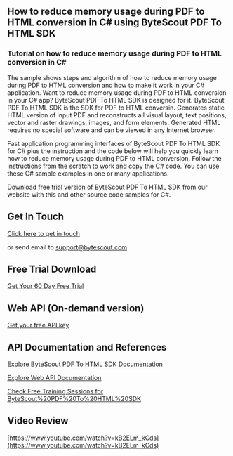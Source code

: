 ## How to reduce memory usage during PDF to HTML conversion in C# using ByteScout PDF To HTML SDK

### Tutorial on how to reduce memory usage during PDF to HTML conversion in C#

The sample shows steps and algorithm of how to reduce memory usage during PDF to HTML conversion and how to make it work in your C# application. Want to reduce memory usage during PDF to HTML conversion in your C# app? ByteScout PDF To HTML SDK is designed for it. ByteScout PDF To HTML SDK is the SDK for PDF to HTML conversin. Generates static HTML version of input PDF and reconstructs all visual layout, text positions, vector and raster drawings, images, and form elements. Generated HTML requires no special software and can be viewed in any Internet browser.

Fast application programming interfaces of ByteScout PDF To HTML SDK for C# plus the instruction and the code below will help you quickly learn how to reduce memory usage during PDF to HTML conversion. Follow the instructions from the scratch to work and copy the C# code. You can use these C# sample examples in one or many applications.

Download free trial version of ByteScout PDF To HTML SDK from our website with this and other source code samples for C#.

## Get In Touch

[Click here to get in touch](https://bytescout.zendesk.com/hc/en-us/requests/new?subject=ByteScout%20PDF%20To%20HTML%20SDK%20Question)

or send email to [support@bytescout.com](mailto:support@bytescout.com?subject=ByteScout%20PDF%20To%20HTML%20SDK%20Question) 

## Free Trial Download

[Get Your 60 Day Free Trial](https://bytescout.com/download/web-installer?utm_source=github-readme)

## Web API (On-demand version)

[Get your free API key](https://pdf.co/documentation/api?utm_source=github-readme)

## API Documentation and References

[Explore ByteScout PDF To HTML SDK Documentation](https://bytescout.com/documentation/index.html?utm_source=github-readme)

[Explore Web API Documentation](https://pdf.co/documentation/api?utm_source=github-readme)

[Check Free Training Sessions for ByteScout%20PDF%20To%20HTML%20SDK](https://academy.bytescout.com/)

## Video Review

[https://www.youtube.com/watch?v=kB2ELm_kCds](https://www.youtube.com/watch?v=kB2ELm_kCds)